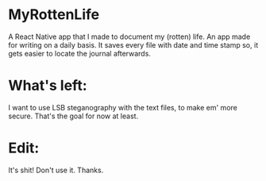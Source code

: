 # MyRottenLife

A React Native app that I made to document my (rotten) life. An app made for writing on a daily basis. It saves every file with date and time stamp so, it gets easier to locate the journal afterwards.

# What's left:
I want to use LSB steganography with the text files, to make em' more secure. That's the goal for now at least.

# Edit:
It's shit! Don't use it. Thanks.
